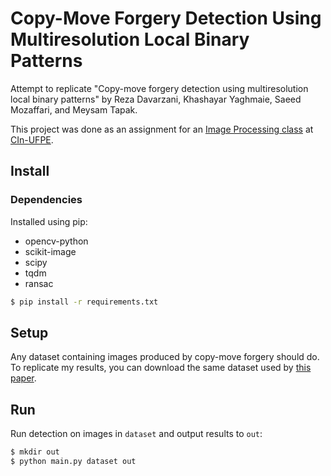 # Copy-Move Forgery Detection Using Multiresolution Local Binary Patterns

Attempt to replicate "Copy-move forgery detection using multiresolution local binary patterns" by Reza Davarzani, Khashayar Yaghmaie, Saeed Mozaffari, and Meysam Tapak.

This project was done as an assignment for an [Image Processing class](https://sites.google.com/a/cin.ufpe.br/in1024/) at [CIn-UFPE](cin.ufpe.br).

## Install

### Dependencies

Installed using pip:

- opencv-python
- scikit-image
- scipy
- tqdm
- ransac

```sh
$ pip install -r requirements.txt
```

## Setup

Any dataset containing images produced by copy-move forgery should do. To replicate my results, you can download the same dataset used by [this paper](http://www.diid.unipa.it/cvip/pdf/ArdizzoneBrunoMazzola.pdf).

## Run

Run detection on images in `dataset` and output results to `out`:

```sh
$ mkdir out
$ python main.py dataset out
```